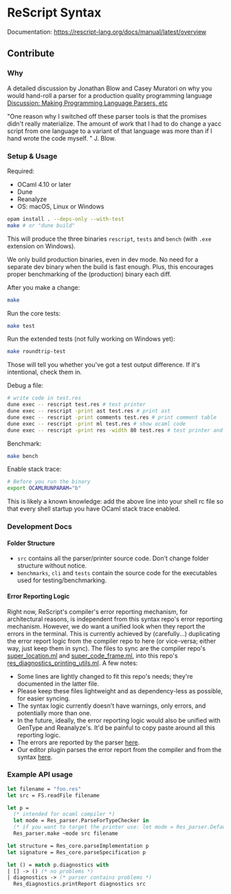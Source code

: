 # ReScript Syntax

Documentation: https://rescript-lang.org/docs/manual/latest/overview

## Contribute

### Why

A detailed discussion by Jonathan Blow and Casey Muratori on why you would hand-roll a parser for a production quality programming language
[Discussion: Making Programming Language Parsers, etc](https://youtu.be/MnctEW1oL-E)

"One reason why I switched off these parser tools is that the promises didn't really materialize.
The amount of work that I had to do change a yacc script from one language to a variant of that language
was more than if I hand wrote the code myself.
"
J. Blow.

### Setup & Usage

Required:

- OCaml 4.10 or later
- Dune
- Reanalyze
- OS: macOS, Linux or Windows

```sh
opam install . --deps-only --with-test
make # or "dune build"
```

This will produce the three binaries `rescript`, `tests` and `bench` (with `.exe` extension on Windows).

We only build production binaries, even in dev mode. No need for a separate dev binary when the build is fast enough. Plus, this encourages proper benchmarking of the (production) binary each diff.

After you make a change:

```sh
make
```

Run the core tests:

```sh
make test
```

Run the extended tests (not fully working on Windows yet):

```sh
make roundtrip-test
```

Those will tell you whether you've got a test output difference. If it's intentional, check them in.

Debug a file:

```sh
# write code in test.res
dune exec -- rescript test.res # test printer
dune exec -- rescript -print ast test.res # print ast
dune exec -- rescript -print comments test.res # print comment table
dune exec -- rescript -print ml test.res # show ocaml code
dune exec -- rescript -print res -width 80 test.res # test printer and change default print width
```

Benchmark:

```sh
make bench
```

Enable stack trace:

```sh
# Before you run the binary
export OCAMLRUNPARAM="b"
```

This is likely a known knowledge: add the above line into your shell rc file so that every shell startup you have OCaml stack trace enabled.

### Development Docs

#### Folder Structure

- `src` contains all the parser/printer source code. Don't change folder structure without notice.
- `benchmarks`, `cli` and `tests` contain the source code for the executables used for testing/benchmarking.

#### Error Reporting Logic

Right now, ReScript's compiler's error reporting mechanism, for architectural reasons, is independent from this syntax repo's error reporting mechanism. However, we do want a unified look when they report the errors in the terminal. This is currently achieved by (carefully...) duplicating the error report logic from the compiler repo to here (or vice-versa; either way, just keep them in sync). The files to sync are the compiler repo's [super_location.ml](https://github.com/rescript-lang/rescript-compiler/blob/fcb21790dfb0592f609818df7790192061360631/jscomp/super_errors/super_location.ml) and [super_code_frame.ml](https://github.com/rescript-lang/rescript-compiler/blob/fcb21790dfb0592f609818df7790192061360631/jscomp/super_errors/super_code_frame.ml), into this repo's [res_diagnostics_printing_utils.ml](https://github.com/rescript-lang/syntax/blob/ec5cefb23b659b0a7be170ae0ad26f3fe8a05456/src/res_diagnostics_printing_utils.ml). A few notes:

- Some lines are lightly changed to fit this repo's needs; they're documented in the latter file.
- Please keep these files lightweight and as dependency-less as possible, for easier syncing.
- The syntax logic currently doesn't have warnings, only errors, and potentially more than one.
- In the future, ideally, the error reporting logic would also be unified with GenType and Reanalyze's. It'd be painful to copy paste around all this reporting logic.
- The errors are reported by the parser [here](https://github.com/rescript-lang/syntax/blob/ec5cefb23b659b0a7be170ae0ad26f3fe8a05456/src/res_diagnostics.ml#L146).
- Our editor plugin parses the error report from the compiler and from the syntax [here](https://github.com/rescript-lang/rescript-vscode/blob/0dbf2eb9cdb0bd6d95be1aee88b73830feecb5cc/server/src/utils.ts#L129-L329).

### Example API usage

```ocaml
let filename = "foo.res"
let src = FS.readFile filename

let p =
  (* intended for ocaml compiler *)
  let mode = Res_parser.ParseForTypeChecker in
  (* if you want to target the printer use: let mode = Res_parser.Default in*)
  Res_parser.make ~mode src filename

let structure = Res_core.parseImplementation p
let signature = Res_core.parseSpecification p

let () = match p.diagnostics with
| [] -> () (* no problems *)
| diagnostics -> (* parser contains problems *)
  Res_diagnostics.printReport diagnostics src
```
